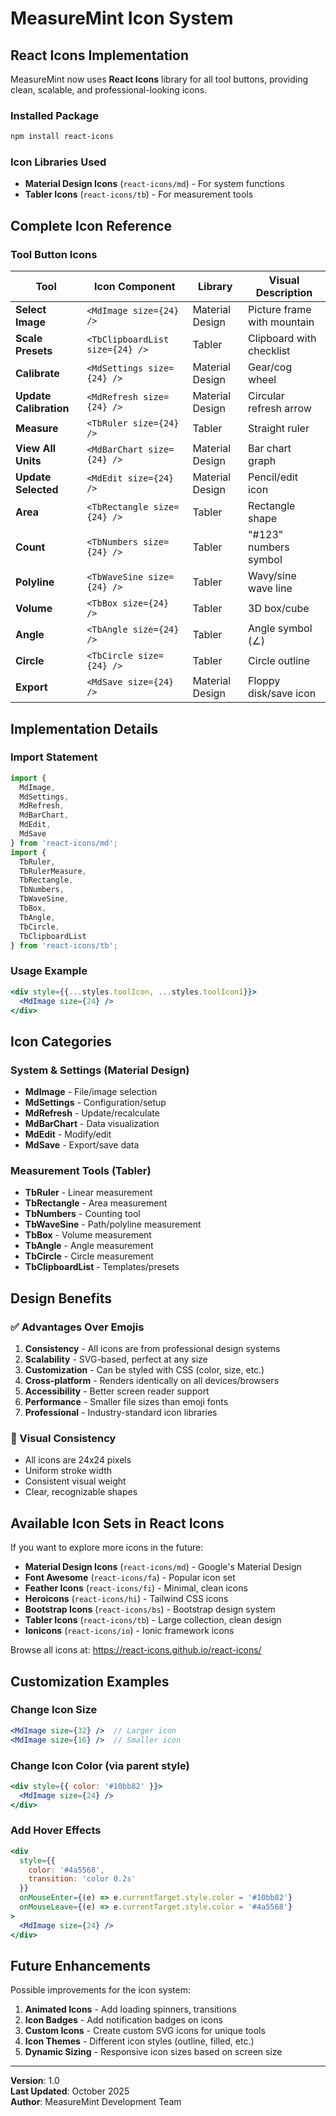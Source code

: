 # MeasureMint Icon System

## React Icons Implementation

MeasureMint now uses **React Icons** library for all tool buttons, providing clean, scalable, and professional-looking icons.

### Installed Package
```bash
npm install react-icons
```

### Icon Libraries Used
- **Material Design Icons** (`react-icons/md`) - For system functions
- **Tabler Icons** (`react-icons/tb`) - For measurement tools

## Complete Icon Reference

### Tool Button Icons

| Tool | Icon Component | Library | Visual Description |
|------|----------------|---------|-------------------|
| **Select Image** | `<MdImage size={24} />` | Material Design | Picture frame with mountain |
| **Scale Presets** | `<TbClipboardList size={24} />` | Tabler | Clipboard with checklist |
| **Calibrate** | `<MdSettings size={24} />` | Material Design | Gear/cog wheel |
| **Update Calibration** | `<MdRefresh size={24} />` | Material Design | Circular refresh arrow |
| **Measure** | `<TbRuler size={24} />` | Tabler | Straight ruler |
| **View All Units** | `<MdBarChart size={24} />` | Material Design | Bar chart graph |
| **Update Selected** | `<MdEdit size={24} />` | Material Design | Pencil/edit icon |
| **Area** | `<TbRectangle size={24} />` | Tabler | Rectangle shape |
| **Count** | `<TbNumbers size={24} />` | Tabler | "#123" numbers symbol |
| **Polyline** | `<TbWaveSine size={24} />` | Tabler | Wavy/sine wave line |
| **Volume** | `<TbBox size={24} />` | Tabler | 3D box/cube |
| **Angle** | `<TbAngle size={24} />` | Tabler | Angle symbol (∠) |
| **Circle** | `<TbCircle size={24} />` | Tabler | Circle outline |
| **Export** | `<MdSave size={24} />` | Material Design | Floppy disk/save icon |

## Implementation Details

### Import Statement
```javascript
import { 
  MdImage, 
  MdSettings, 
  MdRefresh, 
  MdBarChart, 
  MdEdit,
  MdSave
} from 'react-icons/md';
import { 
  TbRuler, 
  TbRulerMeasure, 
  TbRectangle, 
  TbNumbers, 
  TbWaveSine,
  TbBox,
  TbAngle,
  TbCircle,
  TbClipboardList
} from 'react-icons/tb';
```

### Usage Example
```jsx
<div style={{...styles.toolIcon, ...styles.toolIcon1}}>
  <MdImage size={24} />
</div>
```

## Icon Categories

### System & Settings (Material Design)
- **MdImage** - File/image selection
- **MdSettings** - Configuration/setup
- **MdRefresh** - Update/recalculate
- **MdBarChart** - Data visualization
- **MdEdit** - Modify/edit
- **MdSave** - Export/save data

### Measurement Tools (Tabler)
- **TbRuler** - Linear measurement
- **TbRectangle** - Area measurement
- **TbNumbers** - Counting tool
- **TbWaveSine** - Path/polyline measurement
- **TbBox** - Volume measurement
- **TbAngle** - Angle measurement
- **TbCircle** - Circle measurement
- **TbClipboardList** - Templates/presets

## Design Benefits

### ✅ Advantages Over Emojis
1. **Consistency** - All icons are from professional design systems
2. **Scalability** - SVG-based, perfect at any size
3. **Customization** - Can be styled with CSS (color, size, etc.)
4. **Cross-platform** - Renders identically on all devices/browsers
5. **Accessibility** - Better screen reader support
6. **Performance** - Smaller file sizes than emoji fonts
7. **Professional** - Industry-standard icon libraries

### 🎨 Visual Consistency
- All icons are 24x24 pixels
- Uniform stroke width
- Consistent visual weight
- Clear, recognizable shapes

## Available Icon Sets in React Icons

If you want to explore more icons in the future:

- **Material Design Icons** (`react-icons/md`) - Google's Material Design
- **Font Awesome** (`react-icons/fa`) - Popular icon set
- **Feather Icons** (`react-icons/fi`) - Minimal, clean icons
- **Heroicons** (`react-icons/hi`) - Tailwind CSS icons
- **Bootstrap Icons** (`react-icons/bs`) - Bootstrap design system
- **Tabler Icons** (`react-icons/tb`) - Large collection, clean design
- **Ionicons** (`react-icons/io`) - Ionic framework icons

Browse all icons at: https://react-icons.github.io/react-icons/

## Customization Examples

### Change Icon Size
```jsx
<MdImage size={32} />  // Larger icon
<MdImage size={16} />  // Smaller icon
```

### Change Icon Color (via parent style)
```jsx
<div style={{ color: '#10bb82' }}>
  <MdImage size={24} />
</div>
```

### Add Hover Effects
```jsx
<div 
  style={{ 
    color: '#4a5568',
    transition: 'color 0.2s'
  }}
  onMouseEnter={(e) => e.currentTarget.style.color = '#10bb82'}
  onMouseLeave={(e) => e.currentTarget.style.color = '#4a5568'}
>
  <MdImage size={24} />
</div>
```

## Future Enhancements

Possible improvements for the icon system:

1. **Animated Icons** - Add loading spinners, transitions
2. **Icon Badges** - Add notification badges on icons
3. **Custom Icons** - Create custom SVG icons for unique tools
4. **Icon Themes** - Different icon styles (outline, filled, etc.)
5. **Dynamic Sizing** - Responsive icon sizes based on screen size

---

**Version**: 1.0  
**Last Updated**: October 2025  
**Author**: MeasureMint Development Team
